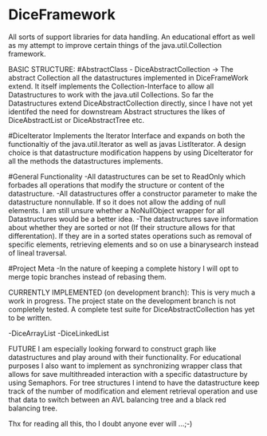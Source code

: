# DiceFramework
All sorts of support libraries for data handling.
An educational effort as well as my attempt to improve certain things of the java.util.Collection framework.

BASIC STRUCTURE:
#AbstractClass - DiceAbstractCollection ->
The abstract Collection all the datastructures implemented in DiceFrameWork extend. It itself implements the Collection-Interface to allow all Datastructures to work with
the java.util Collections. So far the Datastructures extend DiceAbstractCollection directly, since I have not yet identifed the need for downstream Abstract structures
the likes of DiceAbstractList or DiceAbstractTree etc.

#DiceIterator
Implements the Iterator Interface and expands on both the functionaltiy of the java.util.Iterator as well as javas ListIterator. A design choice is that datastructure
modification happens by using DiceIterator for all the methods the datastructures implements.

#General Functionality
-All datastructures can be set to ReadOnly which forbades all operations that modify the structure or content of the datastructure.
-All datastructures offer a constructor parameter to make the datastructure nonnullable. If so it does not allow the adding of null elements. I am still unsure whether
a NoNullObject wrapper for all Datastructures would be a better idea.
-The datastructures save information about whether they are sorted or not (If their structure allows for that differentation). If they are in a sorted states
operations such as removal of specific elements, retrieving elements and so on use a binarysearch instead of lineal traversal.

#Project Meta
-In the nature of keeping a complete history I will opt to merge topic branches instead of rebasing them.

CURRENTLY IMPLEMENTED (on development branch):
This is very much a work in progress. The project state on the development branch is not completely tested. A complete test suite for DiceAbstractCollection has yet to 
be written.

-DiceArrayList
-DiceLinkedList

FUTURE
I am especially looking forward to construct graph like datastructures and play around with their functionality. For educational purposes I also want to implement as 
synchronizing wrapper class that allows for save multithreaded interaction with a specific datastructure by using Semaphors. For tree structures I intend to 
have the datastructure keep track of the number of modification and element retrieval operation and use that data to switch between an AVL balancing tree and a 
black red balancing tree.

Thx for reading all this, tho I doubt anyone ever will ...;-)
